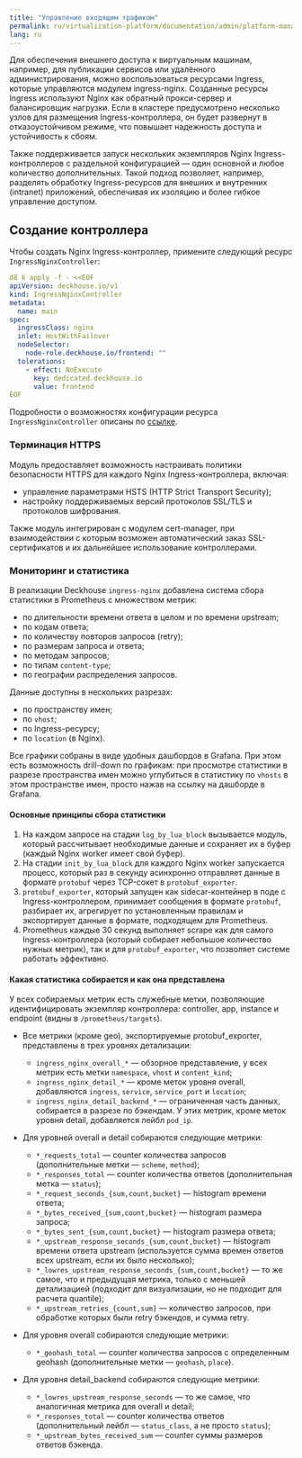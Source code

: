 ```yaml
---
title: "Управление входящим трафиком"
permalink: ru/virtualization-platform/documentation/admin/platform-management/network/ingress.html
lang: ru
---
```


Для обеспечения внешнего доступа к виртуальным машинам, например, для публикации сервисов или удалённого администрирования, можно воспользоваться ресурсами Ingress, которые управляются модулем ingress-nginx.
Созданные ресурсы Ingress используют Nginx как обратный прокси-сервер и балансировщик нагрузки. Если в кластере предусмотрено несколько узлов для размещения Ingress-контроллера, он будет развернут в отказоустойчивом режиме, что повышает надежность доступа и устойчивость к сбоям.

Также поддерживается запуск нескольких экземпляров Nginx Ingress-контроллеров с раздельной конфигурацией — один основной и любое количество дополнительных. Такой подход позволяет, например, разделять обработку Ingress-ресурсов для внешних и внутренних (intranet) приложений, обеспечивая их изоляцию и более гибкое управление доступом.

## Создание контроллера

Чтобы создать Nginx Ingress-контроллер, примените следующий ресурс `IngressNginxController`:

```yaml
d8 k apply -f - <<EOF
apiVersion: deckhouse.io/v1
kind: IngressNginxController
metadata:
  name: main
spec:
  ingressClass: nginx
  inlet: HostWithFailover
  nodeSelector:
    node-role.deckhouse.io/frontend: ""
  tolerations:
    - effect: NoExecute
      key: dedicated.deckhouse.io
      value: frontend
EOF
```

Подробности о возможностях конфигурации ресурса `IngressNginxController` описаны по [ссылке](todo,mc).

### Терминация HTTPS

Модуль предоставляет возможность настраивать политики безопасности HTTPS для каждого Nginx Ingress-контроллера, включая:

- управление параметрами HSTS (HTTP Strict Transport Security);
- настройку поддерживаемых версий протоколов SSL/TLS и протоколов шифрования.

Также модуль интегрирован с модулем cert-manager, при взаимодействии с которым возможен автоматический заказ SSL-сертификатов и их дальнейшее использование контроллерами.

### Мониторинг и статистика

В реализации Deckhouse `ingress-nginx` добавлена система сбора статистики в Prometheus с множеством метрик:

- по длительности времени ответа в целом и по времени upstream;
- по кодам ответа;
- по количеству повторов запросов (retry);
- по размерам запроса и ответа;
- по методам запросов;
- по типам `content-type`;
- по географии распределения запросов.

Данные доступны в нескольких разрезах:

- по пространству имен;
- по `vhost`;
- по Ingress-ресурсу;
- по `location` (в Nginx).

Все графики собраны в виде удобных дашбордов в Grafana. При этом есть возможность drill-down по графикам: при просмотре статистики в разрезе пространства имен можно углубиться в статистику по `vhosts` в этом пространстве имен, просто нажав на ссылку на дашборде в Grafana.

#### Основные принципы сбора статистики

1. На каждом запросе на стадии `log_by_lua_block` вызывается модуль, который рассчитывает необходимые данные и сохраняет их в буфер (каждый Nginx worker имеет свой буфер).
1. На стадии `init_by_lua_block` для каждого Nginx worker запускается процесс, который раз в секунду асинхронно отправляет данные в формате `protobuf` через TCP-сокет в `protobuf_exporter`.
1. `protobuf_exporter`, который запущен как sidecar-контейнер в поде с Ingress-контроллером, принимает сообщения в формате `protobuf`, разбирает их, агрегирует по установленным правилам и экспортирует данные в формате, подходящем для Prometheus.
1. Prometheus каждые 30 секунд выполняет scrape как для самого Ingress-контроллера (который собирает небольшое количество нужных метрик), так и для `protobuf_exporter`, что позволяет системе работать эффективно.

#### Какая статистика собирается и как она представлена

У всех собираемых метрик есть служебные метки, позволяющие идентифицировать экземпляр контроллера: controller, app, instance и endpoint (видны в `/prometheus/targets`).

* Все метрики (кроме geo), экспортируемые protobuf_exporter, представлены в трех уровнях детализации:
  * `ingress_nginx_overall_*` — обзорное представление, у всех метрик есть метки `namespace`, `vhost` и `content_kind`;
  * `ingress_nginx_detail_*` — кроме меток уровня overall, добавляются `ingress`, `service`, `service_port` и `location`;
  * `ingress_nginx_detail_backend_*` — ограниченная часть данных, собирается в разрезе по бэкендам. У этих метрик, кроме меток уровня detail, добавляется лейбл `pod_ip`.

* Для уровней overall и detail собираются следующие метрики:
  * `*_requests_total` — counter количества запросов (дополнительные метки — `scheme`, `method`);
  * `*_responses_total` — counter количества ответов (дополнительная метка — `status`);
  * `*_request_seconds_{sum,count,bucket}` — histogram времени ответа;
  * `*_bytes_received_{sum,count,bucket}` — histogram размера запроса;
  * `*_bytes_sent_{sum,count,bucket}` — histogram размера ответа;
  * `*_upstream_response_seconds_{sum,count,bucket}` — histogram времени ответа upstream (используется сумма времен ответов всех upstream, если их было несколько);
  * `*_lowres_upstream_response_seconds_{sum,count,bucket}` — то же самое, что и предыдущая метрика, только с меньшей детализацией (подходит для визуализации, но не подходит для расчета quantile);
  * `*_upstream_retries_{count,sum}` — количество запросов, при обработке которых были retry бэкендов, и сумма retry.

* Для уровня overall собираются следующие метрики:
  * `*_geohash_total` — counter количества запросов с определенным geohash (дополнительные метки — `geohash`, `place`).

* Для уровня detail_backend собираются следующие метрики:
  * `*_lowres_upstream_response_seconds` — то же самое, что аналогичная метрика для overall и detail;
  * `*_responses_total` — counter количества ответов (дополнительный лейбл — `status_class`, а не просто `status`);
  * `*_upstream_bytes_received_sum` — counter суммы размеров ответов бэкенда.
